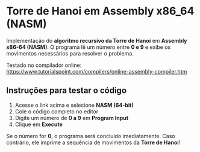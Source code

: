 # Torre de Hanoi em Assembly x86_64 (NASM)

Implementação do **algoritmo recursivo da Torre de Hanoi** em **Assembly x86-64 (NASM)**.
O programa lê um número entre **0 e 9** e exibe os movimentos necessários para resolver o problema.

Testado no compilador online: https://www.tutorialspoint.com/compilers/online-assembly-compiler.htm

## Instruções para testar o código
1. Acesse o link acima e selecione **NASM (64-bit)** 
2. Cole o código completo no editor
3. Digite um número de **0 a 9** em **Program Input**
4. Clique em **Execute**

Se o número for **0**, o programa será concluído imediatamente. Caso contrário, ele imprime a sequência de movimentos da **Torre de Hanoi**!
